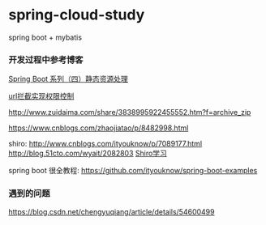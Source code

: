 # spring-cloud-study

spring boot + mybatis

### 开发过程中参考博客

[Spring Boot 系列（四）静态资源处理](https://www.cnblogs.com/magicalSam/p/7189476.html)
 
[url拦截实现权限控制](https://blog.csdn.net/u013087513/article/details/74979321?locationNum=3&fps=1)

http://www.zuidaima.com/share/3838995922455552.htm?f=archive_zip

https://www.cnblogs.com/zhaojiatao/p/8482998.html

shiro:
http://www.cnblogs.com/ityouknow/p/7089177.html
http://blog.51cto.com/wyait/2082803
[Shiro学习](https://blog.csdn.net/qq_34021712/column/info/26947)

spring boot 很全教程: 
https://github.com/ityouknow/spring-boot-examples


### 遇到的问题
https://blog.csdn.net/chengyuqiang/article/details/54600499